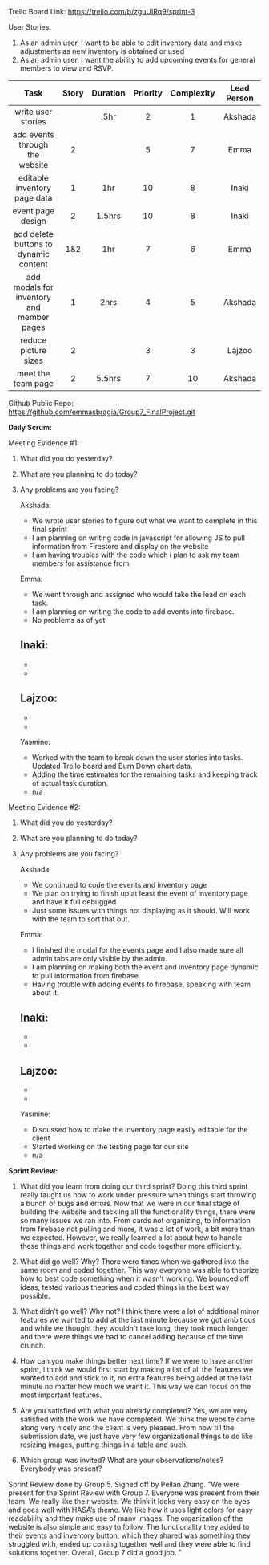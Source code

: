 Trello Board Link: https://trello.com/b/zguUIRq9/sprint-3 

User Stories: 
1. As an admin user, I  want to be able to edit inventory data and make adjustments as new inventory is obtained or used
2. As an admin user, I want the ability to add upcoming events for general members to view and RSVP.


| Task                              | Story | Duration | Priority | Complexity | Lead Person |
|:---------------------------------:|:-----:|:--------:|:--------:|:----------:|:-----------:|
| write user stories                |       | .5hr     | 2        | 1          | Akshada     |
| add events through the website    | 2     |          | 5        | 7          | Emma        |
| editable inventory page data      | 1     |   1hr    | 10       | 8          | Inaki       |
| event page design                 | 2     |   1.5hrs | 10       | 8          | Inaki       |
| add delete buttons to dynamic content | 1&2 |  1hr   | 7        | 6          | Emma        |
| add modals for inventory and member pages | 1  | 2hrs| 4        | 5          | Akshada     |
| reduce picture sizes              | 2     |          | 3        | 3          | Lajzoo      |
| meet the team page                | 2     | 5.5hrs   | 7        | 10         | Akshada     |





Github Public Repo: https://github.com/emmasbragia/Group7_FinalProject.git 

**Daily Scrum:** 

Meeting Evidence #1:
1. What did you do yesterday?
2. What are you planning to do today?
3. Any problems are you facing?

    Akshada:
    - We wrote user stories to figure out what we want to complete in this final sprint
    - I am planning on writing code in javascript for allowing JS to pull information from Firestore and display on the website
    - I am having troubles with the code which i plan to ask my team members for assistance from

    
    Emma:
    - We went through and assigned who would take the lead on each task. 
    - I am planning on writing the code to add events into firebase.
    - No problems as of yet. 

    Inaki:
    - 
    -
    -

    Lajzoo:
    - 
    -
    -

    Yasmine:
    - Worked with the team to break down the user stories into tasks. Updated Trello board and Burn Down chart data.
    - Adding the time estimates for the remaining tasks and keeping track of actual task duration. 
    - n/a
    
Meeting Evidence #2:

1. What did you do yesterday?
2. What are you planning to do today?
3. Any problems are you facing?

    Akshada:
    - We continued to code the events and inventory page
    - We plan on trying to finish up at least the event of inventory page and have it full debugged
    - Just some issues with things not displaying as it should. Will work with the team to sort that out. 

    
    Emma:
    - I finished the modal for the events page and I also made sure all admin tabs are only visible by the admin. 
    - I am planning on making both the event and inventory page dynamic to pull information from firebase. 
    - Having trouble with adding events to firebase, speaking with team about it. 



    Inaki:
    - 
    -
    -

    Lajzoo:
    - 
    -
    -

    Yasmine:
    - Discussed how to make the inventory page easily editable for the client
    - Started working on the testing page for our site
    - n/a


**Sprint Review:**

1. What did you learn from doing our third sprint?
Doing this third sprint really taught us how to work under pressure when things start throwing a bunch of bugs and errors. Now that we were in our final stage of building the website and tackling all the functionality things, there were so many issues we ran into. From cards not organizing, to information from firebase not pulling and more, it was a lot of work, a bit more than we expected. However, we really learned a lot about how to handle these things and work together and code together more efficiently.


2. What did go well? Why?
There were times when we gathered into the same room and coded together. This way everyone was able to theorize how to best code something when it wasn’t working. We bounced off ideas, tested various theories and coded things in the best way possible. 


3. What didn’t go well? Why not?
I think there were a lot of additional minor features we wanted to add at the last minute because we got ambitious and while we thought they wouldn't take long, they took much longer and there were things we had to cancel adding because of the time crunch.


4. How can you make things better next time?
If we were to have another sprint, i think we would first start by making a list of all the features we wanted to add and stick to it, no extra features being added at the last minute no matter how much we want it. This way we can focus on the most important features. 


5. Are you satisfied with what you already completed?
Yes, we are very satisfied with the work we have completed. We think the website came along very nicely and the client is very pleased. From now till the submission date, we just have very few organizational things to do like resizing images, putting things in a table and such. 


6. Which group was invited? What are your observations/notes? Everybody was present?

Sprint Review done by Group 5. Signed off by Peilan Zhang.
"We were present for the Sprint Review with Group 7. Everyone was present from their team. We really like their website. We think it looks very easy on the eyes and goes well with HASA’s theme. We like how it uses light colors for easy readability and they make use of many images. The organization of the website is also simple and easy to follow. The functionality they added to their events and inventory button, which they shared was something they struggled with, ended up coming together well and they were able to find solutions together. Overall, Group 7 did a good job. "
